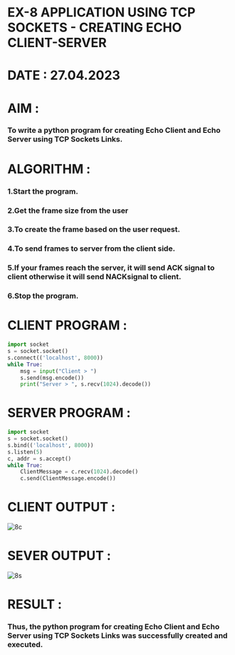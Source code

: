 # EX-8 APPLICATION USING TCP SOCKETS - CREATING ECHO CLIENT-SERVER
# DATE : 27.04.2023
# AIM :
### To write a python program for creating Echo Client and Echo Server using TCP Sockets Links.
# ALGORITHM :
### 1.Start the program.
### 2.Get the frame size from the user
### 3.To create the frame based on the user request.
### 4.To send frames to server from the client side.
### 5.If your frames reach the server, it will send ACK signal to client otherwise it will send NACKsignal to client.
### 6.Stop the program.
# CLIENT PROGRAM :
```python 
import socket
s = socket.socket()
s.connect(('localhost', 8000))
while True:
    msg = input("Client > ")
    s.send(msg.encode())
    print("Server > ", s.recv(1024).decode())
```
# SERVER PROGRAM :
```py
import socket
s = socket.socket()
s.bind(('localhost', 8000))
s.listen(5)
c, addr = s.accept()
while True:
    ClientMessage = c.recv(1024).decode()
    c.send(ClientMessage.encode())
```
#  CLIENT OUTPUT :
![8c](https://github.com/ARSHADAHMEDM/EX-8/assets/128116503/3a67a9e6-57ad-454d-9689-48ae8bcc36a6)

# SEVER OUTPUT :
![8s](https://github.com/ARSHADAHMEDM/EX-8/assets/128116503/433a2f03-08c7-45e5-aa79-e4ecf2507383)
# RESULT :
### Thus, the python program for creating Echo Client and Echo Server using TCP Sockets Links was successfully created and executed.
